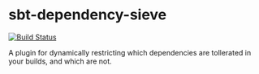 # sbt-dependency-sieve

[![Build Status](https://travis.oncue.verizon.net/iptv/sbt-dependency-sieve.svg?token=Lp2ZVD96vfT8T599xRfV)](https://travis.oncue.verizon.net/iptv/sbt-dependency-sieve)

A plugin for dynamically restricting which dependencies are tollerated in your builds, and which are not.
